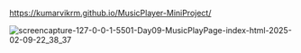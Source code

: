 https://kumarvikrm.github.io/MusicPlayer-MiniProject/

![screencapture-127-0-0-1-5501-Day09-MusicPlayPage-index-html-2025-02-09-22_38_37](https://github.com/user-attachments/assets/9c93463a-3db2-4c64-827c-d576083eae35)
